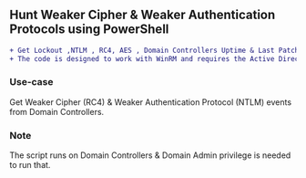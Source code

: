 ## Hunt Weaker Cipher & Weaker Authentication Protocols using PowerShell
```diff
+ Get Lockout ,NTLM , RC4, AES , Domain Controllers Uptime & Last Patching Date.
+ The code is designed to work with WinRM and requires the Active Directory (AD) module.
```

### Use-case
Get Weaker Cipher (RC4) & Weaker Authentication Protocol (NTLM) events from Domain Controllers.  

### Note
The script runs on Domain Controllers & Domain Admin privilege is needed to run that. 




